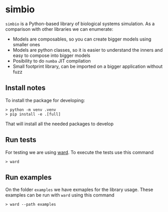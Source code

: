 # simbio
`simbio` is a Python-based library of biological systems simulation. As a comparison with other libraries we can enumerate:

- Models are composables, so you can create bigger models using smaller ones
- Models are python classes, so it is easier to understand the inners and easy to compose into bigger models
- Posibility to do `numba` JIT compilation
- Small footprint library, can be imported on a bigger application without fuzz

## Install notes
To install the package for developing:

```
> python -m venv .venv
> pip install -e .[full]
```

That will install all the needed packages to develop

## Run tests
For testing we are using [ward](https://wardpy.com/). To execute the tests use this command

```
> ward
```

## Run examples
On the folder `examples` we have exmaples for the library usage. These examples can be run with `ward` using this command

```
> ward --path examples
```